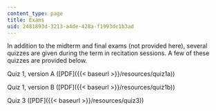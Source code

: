 ```yaml
---
content_type: page
title: Exams
uid: 2481893d-3213-a4de-428a-f1993dc1b3ad
---
```


In addition to the midterm and final exams (not provided here), several quizzes are given during the term in recitation sessions. A few of these quizzes are provided below.

Quiz 1, version A ([PDF]({{< baseurl >}}/resources/quiz1a))

Quiz 1, version B ([PDF]({{< baseurl >}}/resources/quiz1b))

Quiz 3 ([PDF]({{< baseurl >}}/resources/quiz3))